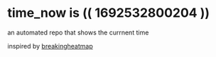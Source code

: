 # time_now is (( 1692532800204 ))

an automated repo that shows the currnent time

inspired by [breakingheatmap](https://github.com/breakingheatmap/breakingheatmap)